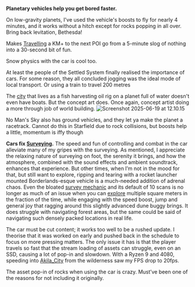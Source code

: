 **Planetary vehicles help you get bored faster.**

On low-gravity planets, I've used the vehicle's boosts to fly for nearly 4 minutes, and it works without a hitch except for rocks popping in all over.
	Bring back levitation, Bethesda!

Makes [Travelling](Exploring/Travelling.md) a KM+ to the next POI go from a 5-minute slog of nothing into a 30-second bit of fun.

Snow physics with the car is cool too.

At least the people of the Settled System finally realised the importance of cars. For some reason, they all concluded jogging was the ideal mode of local transport. Or using a train to travel 200 metres

The [city](Cities/Neon_City.md) that lives as a fish harvesting oil rig on a planet full of water doesn't even have boats.
	But the concept art does. Once again, concept artist doing a more through job of world building.
![Screenshot 2025-06-19 at 12.10.15](Images/Screenshot-2025-06-19-at-12.10.15.png)

No Man's Sky also has ground vehicles, and they let ya make the planet a racetrack.
	Cannot do this in Starfield due to rock collisions, but boosts help a little, momentum is iffy though

**Cars fix [Surveying](Gameplay%20Systems/Surveying.md).**
The speed and fun of controlling and combat in the car alleviate many of my gripes with the surveying. As mentioned, I appreciate the relaxing nature of surveying on foot, the serenity it brings, and how the atmosphere, combined with the sound effects and ambient soundtrack, enhances that experience. 
But other times, when I’m not in the mood for that, but still want to explore, ripping and tearing with a rocket launcher mounted Borderlands-esque vehicle is a much-needed addition of adrenal chaos. 
Even the bloated [survey mechanic](Gameplay%20Systems/Surveying.md) and its default of 10 scans is no longer as much of an issue when you can [explore](Exploring/•Exploring.md) multiple square meters in the fraction of the time, while engaging with the speed boost, jump and general joy that ragging around this slightly advanced dune buggy brings. 
	It does struggle with navigating forest areas, but the same could be said of navigating such densely packed locations in real life.

The car must be cut content; it works too well to be a rushed update. 
I theorise that it was worked on early and pushed back in the schedule to focus on more pressing matters. The only issue it has is that the player travels so fast that the stream loading of assets can struggle, even on an SSD, causing a lot of pop-in and slowdown. With a Ryzen 9 and 4080, speeding into [Akila_City](Cities/Akila_City.md) from the wilderness saw my FPS drop to 20fps. 

The asset pop-in of rocks when using the car is crazy. Must’ve been one of the reasons for not including it originally.

